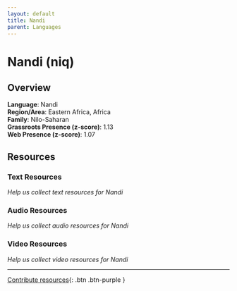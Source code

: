 ```yaml
---
layout: default
title: Nandi
parent: Languages
---
```


# Nandi (niq)

## Overview

**Language**: Nandi  
**Region/Area**: Eastern Africa, Africa  
**Family**: Nilo-Saharan  
**Grassroots Presence (z-score)**: 1.13  
**Web Presence (z-score)**: 1.07  

## Resources

### Text Resources
*Help us collect text resources for Nandi*

### Audio Resources
*Help us collect audio resources for Nandi*

### Video Resources
*Help us collect video resources for Nandi*

---

[Contribute resources](https://forms.office.com/e/1SfLJx3u1r){: .btn .btn-purple }
